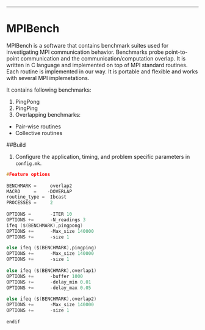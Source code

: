 ***
# MPIBench
MPIBench is a software that contains benchmark suites used for investigating MPI communication behavior. Benchmarks probe point-to-point communication and the communication/computation overlap. It is written in C language and implemented on top of MPI standard routines. Each routine is implemented in our way. It is portable and flexible and works with several MPI implemetations. 

It contains following benchmarks:
1. PingPong
2. PingPing
3. Overlapping benchmarks: 
* Pair-wise routines  
* Collective routines  

##Build
1. Configure the application, timing, and problem specific parameters in  `config.mk`.
```C
#Feature options
					
BENCHMARK =     overlap2
MACRO 	  =    -DOVERLAP
routine_type =  Ibcast
PROCESSES =     2
	
OPTIONS =       -ITER 10
OPTIONS +=      -N_readings 3
ifeq ($(BENCHMARK),pingpong)
OPTIONS +=      -Max_size 140000
OPTIONS +=      -size 1

else ifeq ($(BENCHMARK),pingping)
OPTIONS +=      -Max_size 140000
OPTIONS +=      -size 1
			
else ifeq ($(BENCHMARK),overlap1)
OPTIONS +=      -buffer 1000
OPTIONS +=      -delay_min 0.01
OPTIONS +=      -delay_max 0.05
			
else ifeq ($(BENCHMARK),overlap2)
OPTIONS +=      -Max_size 140000
OPTIONS +=      -size 1
					
endif
```
